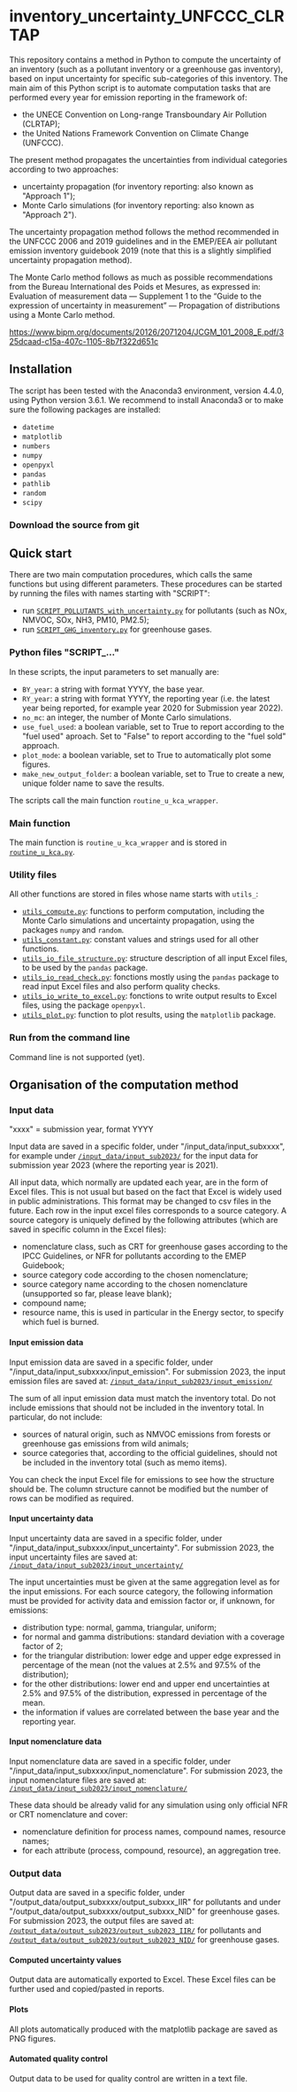 # inventory_uncertainty_UNFCCC_CLRTAP
This repository contains a method in Python to compute the uncertainty of an inventory (such as a pollutant inventory or a greenhouse gas inventory), based on input uncertainty for specific sub-categories of this inventory. The main aim of this Python script is to automate computation tasks that are performed every year for emission reporting in the framework of:
- the UNECE Convention on Long-range Transboundary Air Pollution (CLRTAP);
- the United Nations Framework Convention on Climate Change (UNFCCC).

The present method propagates the uncertainties from individual categories according to two approaches:
- uncertainty propagation (for inventory reporting: also known as "Approach 1");
- Monte Carlo simulations (for inventory reporting: also known as "Approach 2").

The uncertainty propagation method follows the method recommended in the UNFCCC 2006 and 2019 guidelines and in the EMEP/EEA air pollutant emission inventory guidebook 2019 (note that this is a slightly simplified uncertainty propagation method).

The Monte Carlo method follows as much as possible recommendations from the Bureau International des Poids et Mesures, as expressed in: Evaluation of measurement data — Supplement 1 to the “Guide to the expression of uncertainty in measurement” — Propagation of distributions using a Monte Carlo method.

https://www.bipm.org/documents/20126/2071204/JCGM_101_2008_E.pdf/325dcaad-c15a-407c-1105-8b7f322d651c

## Installation

The script has been tested with the Anaconda3 environment, version 4.4.0, using Python version 3.6.1. We recommend to install Anaconda3 or to make sure the following packages are installed:
- `datetime`
- `matplotlib`
- `numbers`
- `numpy`
- `openpyxl`
- `pandas`
- `pathlib`
- `random`
- `scipy`

### Download the source from git

## Quick start
There are two main computation procedures, which calls the same functions but using different parameters. These procedures can be started by running the files with names starting with "SCRIPT":
- run [`SCRIPT_POLLUTANTS_with_uncertainty.py`](./SCRIPT_POLLUTANTS_with_uncertainty.py) for pollutants (such as NOx, NMVOC, SOx, NH3, PM10, PM2.5);
- run [`SCRIPT_GHG_inventory.py`](./SCRIPT_GHG_inventory.py) for greenhouse gases.

### Python files "SCRIPT_..."
In these scripts, the input parameters to set manually are:
- `BY_year`: a string with format YYYY, the base year.
- `RY_year`: a string with format YYYY, the reporting year (i.e. the latest year being reported, for example year 2020 for Submission year 2022).
- `no_mc`: an integer, the number of Monte Carlo simulations.
- `use_fuel_used`: a boolean variable, set to True to report according to the "fuel used" aproach. Set to "False" to report according to the "fuel sold" approach.
- `plot_mode`: a boolean variable, set to True to automatically plot some figures.
- `make_new_output_folder`: a boolean variable, set to True to create a new, unique folder name to save the results.

The scripts call the main function `routine_u_kca_wrapper`.

### Main function
The main function is `routine_u_kca_wrapper` and is stored in [`routine_u_kca.py`](./routine_u_kca.py).

### Utility files
All other functions are stored in files whose name starts with `utils_`:
- [`utils_compute.py`](./utils_compute.py): functions to perform computation, including the Monte Carlo simulations and uncertainty propagation, using the packages `numpy` and `random`.
- [`utils_constant.py`](./utils_constant.py): constant values and strings used for all other functions.
- [`utils_io_file_structure.py`](./utils_io_file_structure.py): structure description of all input Excel files, to be used by the `pandas` package.
- [`utils_io_read_check.py`](./utils_io_read_check.py): fonctions mostly using the `pandas` package to read input Excel files and also perform quality checks.
- [`utils_io_write_to_excel.py`](./utils_io_write_to_excel.py): fonctions to write output results to Excel files, using the package `openpyxl`.
- [`utils_plot.py`](./utils_plot.py): function to plot results, using the `matplotlib` package.


### Run from the command line
Command line is not supported (yet).

## Organisation of the computation method

### Input data

"xxxx" = submission year, format YYYY

Input data are saved in a specific folder, under "/input_data/input_subxxxx", for example under [`/input_data/input_sub2023/`](./input_data/input_sub2023/) for the input data for submission year 2023 (where the reporting year is 2021).

All input data, which normally are updated each year, are in the form of Excel files. This is not usual but based on the fact that Excel is widely used in public administrations. This format may be changed to csv files in the future.
Each row in the input excel files corresponds to a source category. A source category is uniquely defined by the following attributes (which are saved in specific column in the Excel files):
- nomenclature class, such as CRT for greenhouse gases according to the IPCC Guidelines, or NFR for pollutants according to the EMEP Guidebook;
- source category code according to the chosen nomenclature;
- source category name according to the chosen nomenclature (unsupported so far, please leave blank);
- compound name;
- resource name, this is used in particular in the Energy sector, to specify which fuel is burned.

#### Input emission data
Input emission data are saved in a specific folder, under "/input_data/input_subxxxx/input_emission".
For submission 2023, the input emission files are saved at: [`/input_data/input_sub2023/input_emission/`](./input_data/input_sub2023/input_emission/)

The sum of all input emission data must match the inventory total.
Do not include emissions that should not be included in the inventory total. In particular, do not include:
- sources of natural origin, such as NMVOC emissions from forests or greenhouse gas emissions from wild animals;
- source categories that, according to the official guidelines, should not be included in the inventory total (such as memo items).

You can check the input Excel file for emissions to see how the structure should be. The column structure cannot be modified but the number of rows can be modified as required.

#### Input uncertainty data
Input uncertainty data are saved in a specific folder, under "/input_data/input_subxxxx/input_uncertainty".
For submission 2023, the input uncertainty files are saved at: [`/input_data/input_sub2023/input_uncertainty/`](./input_data/input_sub2023/input_uncertainty/)

The input uncertainties must be given at the same aggregation level as for the input emissions. For each source category, the following information must be provided for activity data and emission factor or, if unknown, for emissions:
- distribution type: normal, gamma, triangular, uniform;
- for normal and gamma distributions: standard deviation with a coverage factor of 2;
- for the triangular distribution: lower edge and upper edge expressed in percentage of the mean (not the values at 2.5% and 97.5% of the distribution);
- for the other distributions: lower end and upper end uncertainties at 2.5% and 97.5% of the distribution, expressed in percentage of the mean.
- the information if values are correlated between the base year and the reporting year.

#### Input nomenclature data
Input nomenclature data are saved in a specific folder, under "/input_data/input_subxxxx/input_nomenclature".
For submission 2023, the input nomenclature files are saved at: [`/input_data/input_sub2023/input_nomenclature/`](./input_data/input_sub2023/input_nomenclature/)

These data should be already valid for any simulation using only official NFR or CRT nomenclature and cover:
- nomenclature definition for process names, compound names, resource names;
- for each attribute (process, compound, resource), an aggregation tree.


### Output data
Output data are saved in a specific folder, under "/output_data/output_subxxxx/output_subxxx_IIR" for pollutants and under "/output_data/output_subxxxx/output_subxxx_NID" for greenhouse gases.
For submission 2023, the output files are saved at: [`/output_data/output_sub2023/output_sub2023_IIR/`](./output_data/output_sub2023/output_sub2023_IIR/) for pollutants and [`/output_data/output_sub2023/output_sub2023_NID/`](./output_data/output_sub2023/output_sub2023_NID/) for greenhouse gases.

#### Computed uncertainty values
Output data are automatically exported to Excel. These Excel files can be further used and copied/pasted in reports. 

#### Plots
All plots automatically produced with the matplotlib package are saved as PNG figures.

#### Automated quality control
Output data to be used for quality control are written in a text file.
